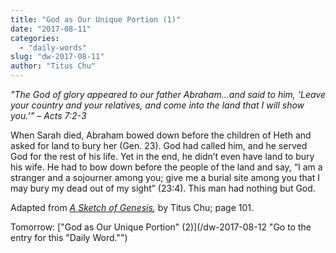 ```yaml
---
title: "God as Our Unique Portion (1)"
date: "2017-08-11"
categories: 
  - "daily-words"
slug: "dw-2017-08-11"
author: "Titus Chu"
---
```


_"The God of glory appeared to our father Abraham...and said to him, ‘Leave your country and your relatives, and come into the land that I will show you.’"_ _– Acts 7:2-3_

When Sarah died, Abraham bowed down before the children of Heth and asked for land to bury her (Gen. 23). God had called him, and he served God for the rest of his life. Yet in the end, he didn’t even have land to bury his wife. He had to bow down before the people of the land and say, “I am a stranger and a sojourner among you; give me a burial site among you that I may bury my dead out of my sight” (23:4). This man had nothing but God.

Adapted from _[A Sketch of Genesis](/book-gen-sketch "Go to the listing for this book."),_ by Titus Chu; page 101.

Tomorrow: ["God as Our Unique Portion" (2)](/dw-2017-08-12 "Go to the entry for this "Daily Word."")
